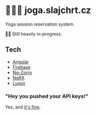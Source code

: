 # 🧘🏼‍♀️ joga.slajchrt.cz

Yoga session reservation system. 

👷‍♂️ Still heavily in-progress.

## Tech

- [Angular](https://angular.io/)
- [Firebase](https://firebase.google.com/)
- [Ng-Zorro](https://ng.ant.design/)
- [NgRX](https://ngrx.io/)
- [Luxon](https://moment.github.io/luxon/#/)

### "Hey you pushed your API keys!"

Yes, and [it's fine](https://firebase.google.com/docs/projects/api-keys#api-keys-for-firebase-are-different).

